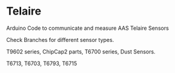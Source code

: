 # Telaire
Arduino Code to communicate and measure AAS Telaire Sensors

Check Branches for different sensor types.

T9602 series, ChipCap2 parts, T6700 series, Dust Sensors.

T6713, T6703, T6793, T6715
